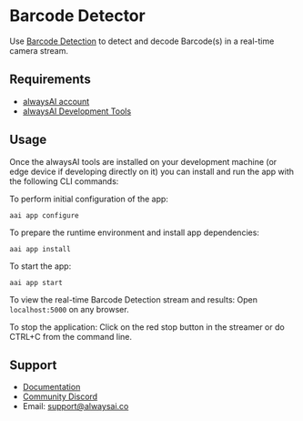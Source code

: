 # Barcode Detector
Use [Barcode Detection](https://alwaysai.co/docs/edgeiq_api/barcode_detection.html) to detect and decode Barcode(s) in a real-time camera stream.

## Requirements
* [alwaysAI account](https://alwaysai.co/auth?register=true)
* [alwaysAI Development Tools](https://alwaysai.co/docs/get_started/development_computer_setup.html)

## Usage
Once the alwaysAI tools are installed on your development machine (or edge device if developing directly on it) you can install and run the app with the following CLI commands:

To perform initial configuration of the app:
```
aai app configure
```

To prepare the runtime environment and install app dependencies:
```
aai app install
```

To start the app:
```
aai app start
```

To view the real-time Barcode Detection stream and results:
Open `localhost:5000` on any browser.

To stop the application:
Click on the red stop button in the streamer or do CTRL+C from the command line.
 
## Support
* [Documentation](https://alwaysai.co/docs/)
* [Community Discord](https://discord.gg/alwaysai)
* Email: support@alwaysai.co

